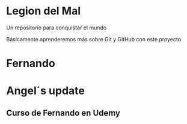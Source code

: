# Legion del Mal
Un repositorio para conquistar el mundo

Básicamente aprenderemos más sobre Git y GitHub con este proyecto


# Fernando

# Angel´s update
## Curso de Fernando en Udemy
